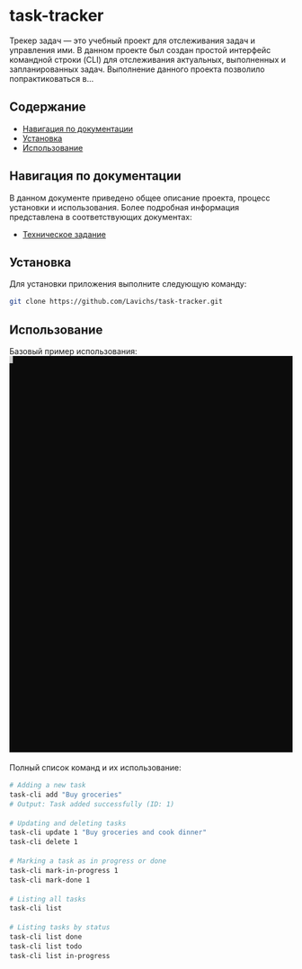 # task-tracker

Трекер задач — это учебный проект для отслеживания задач и управления ими. В данном проекте был создан простой интерфейс командной строки (CLI) для отслеживания актуальных, выполненных и запланированных задач. Выполнение данного проекта позволило попрактиковаться в... 

## Содержание
- [Навигация по документации](#Навигация-по-документации)
- [Установка](#Установка)
- [Использование](#Использование)

## Навигация по документации

В данном документе приведено общее описание проекта, процесс установки и использования. Более подробная информация представлена в соответствующих документах:
* [Техническое задание](technical_specification.md)

## Установка

Для установки приложения выполните следующую команду:

```bash
git clone https://github.com/Lavichs/task-tracker.git
```

## Использование

Базовый пример использования:
![Базовый пример использования](example.svg)

Полный список команд и их использование:
```bash
# Adding a new task
task-cli add "Buy groceries"
# Output: Task added successfully (ID: 1)

# Updating and deleting tasks
task-cli update 1 "Buy groceries and cook dinner"
task-cli delete 1

# Marking a task as in progress or done
task-cli mark-in-progress 1
task-cli mark-done 1

# Listing all tasks
task-cli list

# Listing tasks by status
task-cli list done
task-cli list todo
task-cli list in-progress
```
